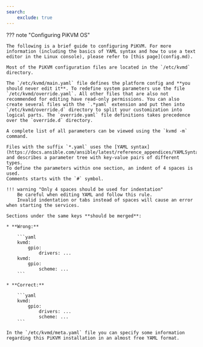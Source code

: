 ```yaml
---
search:
    exclude: true
---
```



??? note "Configuring PiKVM OS"

    The following is a brief guide to configuring PiKVM. For more information (including the basics of YAML syntax and how to use a text editor in the Linux console), please refer to [this page](config.md).

    Most of the PiKVM configuration files are located in the `/etc/kvmd` directory.

    The `/etc/kvmd/main.yaml` file defines the platform config and **you should never edit it**. To redefine system parameters use the file `/etc/kvmd/override.yaml`. All other files that are also not recommended for editing have read-only permissions. You can also create several files with the `.*yaml` extension and put then into `/etc/kvmd/override.d` directory to split your customization into logical parts. The `override.yaml` file definitions takes precedence over the `override.d` directory.

    A complete list of all parameters can be viewed using the `kvmd -m` command.

    Files with the suffix `*.yaml` uses the [YAML syntax](https://docs.ansible.com/ansible/latest/reference_appendices/YAMLSyntax.html)
    and describes a parameter tree with key-value pairs of different types.
    To define the parameters within one section, an indent of 4 spaces is used.
    Comments starts with the `#` symbol.

    !!! warning "Only 4 spaces should be used for indentation"
        Be careful when editing YAML and follow this rule.
        Invalid indentation or tabs instead of spaces will cause an error when starting the services.

    Sections under the same keys **should be merged**:

	* **Wrong:**

		```yaml
		kvmd:
			gpio:
				drivers: ...
		kvmd:
			gpio:
				scheme: ...
		```

	* **Correct:**

		```yaml
		kvmd:
			gpio:
				drivers: ...
				scheme: ...
		```

    In the `/etc/kvmd/meta.yaml` file you can specify some information regarding this PiKVM installation in an almost free YAML format.
